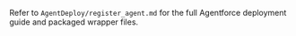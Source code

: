 Refer to `AgentDeploy/register_agent.md` for the full Agentforce deployment guide and packaged wrapper files.

